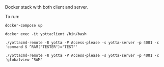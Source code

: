 Docker stack with both client and server.

To run:

    docker-compose up
    
    docker exec -it yottaclient /bin/bash
    
    ./yottacmd-remote -U yotta -P Access-please -s yotta-server -p 4001 -c 'command S ^RAM("TESTER")="TEST"'
    
    ./yottacmd-remote -U yotta -P Access-please -s yotta-server -p 4001 -c 'globalview ^RAM'

